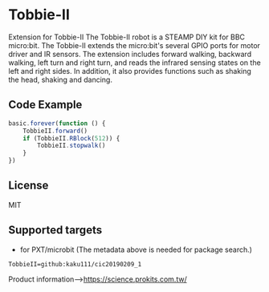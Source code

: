 # Tobbie-II

Extension for Tobbie-II
The Tobbie-II robot is a STEAMP DIY kit for BBC micro:bit. The Tobbie-II extends the micro:bit's several GPIO ports for motor driver and IR sensors. The extension includes forward walking, backward walking, left turn and right turn, and reads the infrared sensing states on the left and right sides. In addition, it also provides functions such as shaking the head, shaking and dancing.

## Code Example
```JavaScript
basic.forever(function () {
    TobbieII.forward()
    if (TobbieII.RBlock(512)) {
        TobbieII.stopwalk()
    }
})
```
## License

MIT

## Supported targets

* for PXT/microbit
(The metadata above is needed for package search.)

```package
TobbieII=github:kaku111/cic20190209_1
```
Product information-->https://science.prokits.com.tw/

